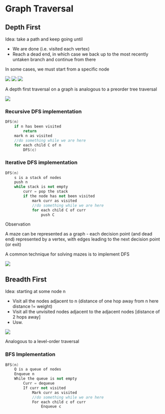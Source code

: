 # Graph Traversal

## Depth First

Idea: take a path and keep going until

* We are done (i.e. visited each vertex)
* Reach a dead end, in which case we back up to the most recently untaken branch and continue from there

In some cases, we must start from a specific node

![](../images/dfs_1.svg)
![](../images/dfs_2.svg)
![](../images/dfs_3.svg)

A depth first traversal on a graph is analogous to a preorder tree traversal

![](../images/dfs_preorder.svg)

### Recursive DFS implementation

```c++
DFS(n)
    if n has been visited
        return
    mark n as visited
    //do something while we are here
    for each child C of n
        DFS(c)
```

### Iterative DFS implementation

```c++
DFS(n)
    s is a stack of nodes
    push n
    while stack is not empty
        curr = pop the stack
        if the node has not been visited
            mark curr as visited
            //do something while we are here
            for each child C of curr
                push C
```

Observation

A maze can be represented as a graph - each decision point (and dead end) represented by a vertex, with edges leading to the next decision point (or exit)

A common technique for solving mazes is to implement DFS

![](../images/dfs_maze.svg)

## Breadth First

Idea: starting at some node n

* Visit all the nodes adjacent to n (distance of one hop away from n here distance != weight)
* Visit all the unvisited nodes adjacent to the adjacent nodes [distance of 2 hops away]
* Usw.

![](../images/bfs.svg)

Analogous to a level-order traversal

### BFS Implementation

```c++
BFS(n)
    Q is a queue of nodes
    Enqueue n
    While the queue is not empty
        Curr = dequeue
        If curr not visited
            Mark curr as visited
            //do something while we are here
            For each child c of curr
                Enqueue c
```
